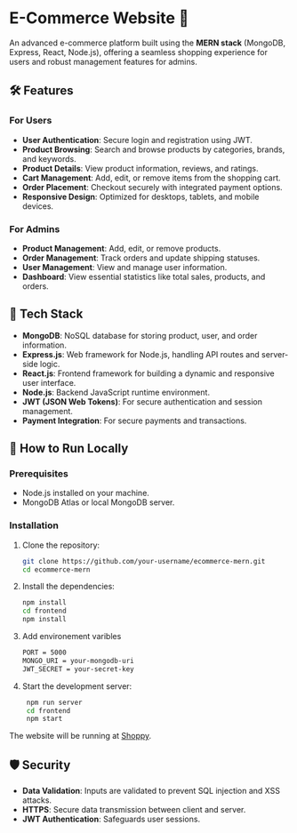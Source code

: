 # E-Commerce Website 🛒

An advanced e-commerce platform built using the **MERN stack** (MongoDB, Express, React, Node.js), offering a seamless shopping experience for users and robust management features for admins.

## 🛠️ Features

### For Users
- **User Authentication**: Secure login and registration using JWT.
- **Product Browsing**: Search and browse products by categories, brands, and keywords.
- **Product Details**: View product information, reviews, and ratings.
- **Cart Management**: Add, edit, or remove items from the shopping cart.
- **Order Placement**: Checkout securely with integrated payment options.
- **Responsive Design**: Optimized for desktops, tablets, and mobile devices.

### For Admins
- **Product Management**: Add, edit, or remove products.
- **Order Management**: Track orders and update shipping statuses.
- **User Management**: View and manage user information.
- **Dashboard**: View essential statistics like total sales, products, and orders.

## 🔧 Tech Stack

- **MongoDB**: NoSQL database for storing product, user, and order information.
- **Express.js**: Web framework for Node.js, handling API routes and server-side logic.
- **React.js**: Frontend framework for building a dynamic and responsive user interface.
- **Node.js**: Backend JavaScript runtime environment.
- **JWT (JSON Web Tokens)**: For secure authentication and session management.
- **Payment Integration**: For secure payments and transactions.

## 🚀 How to Run Locally

### Prerequisites
- Node.js installed on your machine.
- MongoDB Atlas or local MongoDB server.

### Installation

1. Clone the repository:
   ```bash
   git clone https://github.com/your-username/ecommerce-mern.git
   cd ecommerce-mern

2. Install the dependencies:
    ```bash
    npm install
    cd frontend
    npm install
3. Add environement varibles
    ```bash
    PORT = 5000
    MONGO_URI = your-mongodb-uri
    JWT_SECRET = your-secret-key
3. Start the development server:
   ```bash
    npm run server
    cd frontend
    npm start

The website will be running at [Shoppy](https://shoppy-ks.vercel.app/).

## 🛡️ Security

- **Data Validation**: Inputs are validated to prevent SQL injection and XSS attacks.
- **HTTPS**: Secure data transmission between client and server.
- **JWT Authentication**: Safeguards user sessions.
